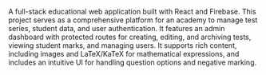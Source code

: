 A full-stack educational web application built with React and Firebase. This project serves as a comprehensive platform for an academy to manage test series, student data, and user authentication. It features an admin dashboard with protected routes for creating, editing, and archiving tests, viewing student marks, and managing users. It supports rich content, including images and LaTeX/KaTeX for mathematical expressions, and includes an intuitive UI for handling question options and negative marking.
